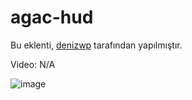 # agac-hud
Bu eklenti, [denizwp](https://github.com/forealdeniz) tarafından yapılmıştır.

Video: N/A

![image](https://github.com/forealdeniz/deniz-hud/assets/85676222/885f6596-580c-4326-b604-57b28cc9fb56)

